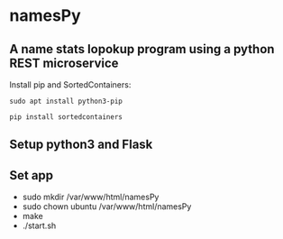 # namesPy
## A name stats lopokup program using a python REST microservice

Install pip and SortedContainers:

``` sudo apt install python3-pip ```

``` pip install sortedcontainers ```

## Setup python3 and Flask


## Set app
 - sudo mkdir /var/www/html/namesPy
 - sudo chown ubuntu /var/www/html/namesPy
 - make
 - ./start.sh



